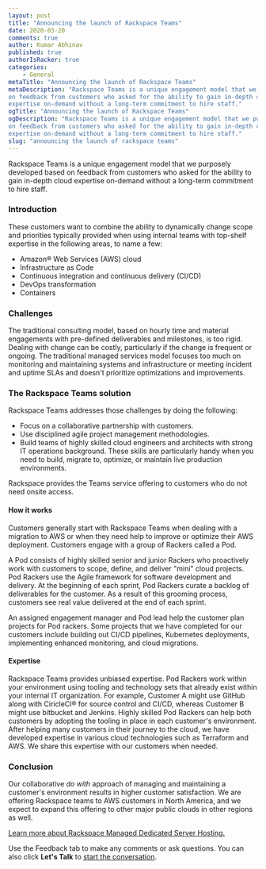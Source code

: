 ```yaml
---
layout: post
title: "Announcing the launch of Rackspace Teams"
date: 2020-03-20
comments: true
author: Kumar Abhinav
published: true
authorIsRacker: true
categories:
    - General
metaTitle: "Announcing the launch of Rackspace Teams"
metaDescription: "Rackspace Teams is a unique engagement model that we purposely developed based
on feedback from customers who asked for the ability to gain in-depth cloud
expertise on-demand without a long-term commitment to hire staff."
ogTitle: "Announcing the launch of Rackspace Teams"
ogDescription: "Rackspace Teams is a unique engagement model that we purposely developed based
on feedback from customers who asked for the ability to gain in-depth cloud
expertise on-demand without a long-term commitment to hire staff."
slug: "announcing the launch of rackspace teams" 
---
```


Rackspace Teams is a unique engagement model that we purposely developed based
on feedback from customers who asked for the ability to gain in-depth cloud
expertise on-demand without a long-term commitment to hire staff.

<!--more-->

### Introduction

These customers want to combine the ability to dynamically change scope and
priorities typically provided when using internal teams with top-shelf expertise
in the following areas, to name a few:

- Amazon&reg; Web Services (AWS) cloud
- Infrastructure as Code
- Continuous integration and continuous delivery (CI/CD)
- DevOps transformation
- Containers

### Challenges

The traditional consulting model, based on hourly time and material engagements
with pre-defined deliverables and milestones, is too rigid. Dealing with change
can be costly, particularly if the change is frequent or ongoing. The traditional
managed services model focuses too much on monitoring and maintaining systems
and infrastructure or meeting incident and uptime SLAs and doesn't prioritize
optimizations and improvements.

### The Rackspace Teams solution

Rackspace Teams addresses those challenges by doing the following:

- Focus on a collaborative partnership with customers.
- Use disciplined agile project management methodologies.
- Build teams of highly skilled cloud engineers and architects with strong IT
  operations background. These skills are particularly handy when you need to
  build, migrate to, optimize, or maintain live production environments.

Rackspace provides the Teams service offering to customers who do not need
onsite access.

#### How it works

Customers generally start with Rackspace Teams when dealing with a migration to
AWS or when they need help to improve or optimize their AWS deployment. Customers
engage with a group of Rackers called a Pod.

A Pod consists of highly skilled senior and junior Rackers who proactively work
with customers to scope, define, and deliver "mini" cloud projects. Pod Rackers
use the Agile framework for software development and delivery. At the beginning
of each sprint, Pod Rackers curate a backlog of deliverables for the customer.
As a result of this grooming process, customers see real value delivered at the
end of each sprint.

An assigned engagement manager and Pod lead help the customer plan projects for
Pod rackers. Some projects that we have completed for our customers include
building out CI/CD pipelines, Kubernetes deployments, implementing enhanced
monitoring, and cloud migrations.

#### Expertise

Rackspace Teams provides unbiased expertise. Pod Rackers work within your
environment using tooling and technology sets that already exist within your
internal IT organization. For example,  Customer A might use GitHub along with
CiricleCI&reg; for source control and CI/CD, whereas Customer B might use
bitbucket and Jenkins. Highly skilled Pod Rackers can help both customers by
adopting the tooling in place in each customer's environment. After helping many
customers in their journey to the cloud, we have developed expertise in various
cloud technologies such as Terraform and AWS. We share this expertise with our
customers when needed.

### Conclusion

Our collaborative *do with* approach of managing and maintaining a customer's
environment results in higher customer satisfaction. We are offering Rackspace
teams to AWS customers in North America, and we expect to expand this offering
to other major public clouds in other regions as well.

<a class="cta blue" id="cta" href="https://www.rackspace.com/dedicated-servers">Learn more about Rackspace Managed Dedicated Server Hosting.</a>

Use the Feedback tab to make any comments or ask questions. You can also click
**Let's Talk** to [start the conversation](https://www.rackspace.com/).

